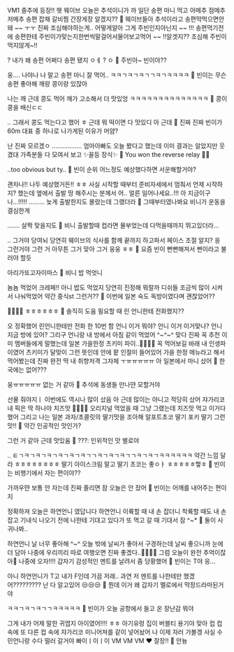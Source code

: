VM1
즐추에 등장!!
헷
웨이브
오늘은 추석이니가
까
일단
송편 마니 먹고
아메추 점메추 저메추
송편 잡채 갈비찜 간장게장
알겠지??
🫧 웨이브들아 추석이라고 송편막먹으면안돼 ~~ ㅜㅜ 진짜 조심해야하는게..
어떻게알아 그게 주빈인지아닌지 ~~ !!! 송편먹기전에 송편한테 주빈이가맞는지한번씩말걸어서물어보고먹어 ~~ !!알겟지?? 조심해 주빈이먹지않게~!!

?
내가 왜 송편
어쩌다 송편 됐지
ㅇㅔ ?
   ㅇ
🫧 주빈아~ 빈이야??

웅…. 나야나
나 말고
송편 마니 잘 먹어..
ㅋㅋㄱㅋㄱㅋㄱㄱㅋㄱㅋㅋㅋㅋ
🫧 빈이는 무슨 송편 좋아해 깨랑 콩이랑 있잖아

나는 깨
근데 콩도 먹어
깨가 고소해서 더 맛있엉
ㅋㅋㅋㅋㅋㅋㅋㅋㅋㅋㅋㅋㅋㅋ
🫧 콩이 콩을 배신ㄷㄷ

.. 그래서 콩도 먹는다고 했어 ㅎ
근데 뭐
떡이면 다 맛있디
아 근데
🫧 진짜 진짜 빈이가 60m 대표 중 하나로 나가게된 이유가 머얌?

난 진짜 모르겠ㅇ
……………..
엄마아빠도 오늘 봤다고 했는데
이미 결과는 알았지만
웃겼대
가족분들 다 모여서
보고
✨꼴등 장식✨
🫧 You won the reverse relay 💁‍♀️

..too obvious but ty..
🫧 빈이 순위 어느정도 예상했다하면 서운해할거야?

괜차나!!
나두 예상했거든!!
ㅎㅎ
사실 시작할 때부터
준비자세에서
멈춰서 언제 시작하지?
했는데
옆에서 출발 땅 해주시는 분께서
어.. 얼른 일어나세요..!!!
아 지금이구나…!!!!!
………
늦게 출발한지도 몰랐는데
그랬더라
🫧 그때부터였나봐요 비니가 운동을 결심한게

…….
살짝 맞을지도
🫧 비니 출발할때 컵라면 물부었는데 다먹을때까지 뛰고있더라...

..
그거야 당여뇌
당연히
웨이브의 식사를
함께 끝까지 하고파서
페이스 조절 알지?
응 그런거야 그런 거
아무튼 그거 맞아 그거
웅웅 ㅎㅎ
🫧 요즘 빈이 뻔뻔해져서 삔이라고 불러야 할듯

아리가또고자이마스
🫧 비니 밥 먹엇니

뇸뇸
먹었어
크레페!!
아니 밥도 먹었지 당연히 진정해
뭐랄까
디쉬들 조금씩 많이 시켜서
나눠먹었어
약간 중식st
그런거??
🫧 이번에 일본 숙도 독방이였다며 괜찮았어??

🥹😉😚🕺
ㅎㅎㅎㅎㅎㅎ
🫧 솔직히 도움 필요할 때 린 언니한테 전화했지??

오
정확했어
린언니한테만 전화 한 10번 함
언니 이거 뭐야? 언니 이거 이거맞나? 언니 지금 방에 있어?
그리구 언니랑 내 방에서 아침 같이 먹었어
^~^~^
맞다 진짜 꼭 추천
이미 멤버들에게 말했는데
일본 가을한정
츠키미 파이..🤍🤍🤍🤍
꼭 먹어보길 바래
내 인생파이였어
츠키미가 달맞이 그런 뜻인데
안에 팥 인절미 들어있어
가을 한정 메뉴라고 해서
먹어봤는데
진짜 완전 딱 내 취향저격 그자체
ㅜㅠㅠㅠㅠㅠ
아 일본에서 마니 샀어
🫧 한국에는 없어???

웅ㅠㅠㅠㅠㅠ 없는 거 같아
🫧 추석에 동생들 만나먄 모할거야

선물 줘야지ㅣ
이번에도 역시나 많이 샀음
아 근데 많이는 아니고
적당히
샀어
쟈가리코
내 픽은 딱 하나야
치즈맛
🧀🧀🧀🧀
오리지널 먹었을 때 그냥 그랬는데
치즈맛 먹고
이거다
했어
그리고 나는
일본 과자/초콜릿의 딸기맛을 조아해
알포트초코 딸기
포키 딸기
그런 맛!!
🫧 약간 인공적인 맛인가?

그런 거 같아
근데 맛있움
🫧 ???: 인위적인 맛 별로야

..
ㅌㄱㅋㄱㅋㄱㅋㄱㅋㄱㅋㄱㅋㄱㄱㅋㄱㅋㄱㅋㄱㄱㅋㄱㅋㄱㅋㅋㅋㅋㅋㅋ
약간
느낌 달라
ㅎㅎㅎㅎㅎㅎㅎㅎ
딸기 아이스크림 말고
딸기 초코는 좋ㅇㅏ
ㅎㅎㅎㅎㅎ헿ㅎ
🫧 빈이는 비행기에서 자는 편이야??

가까우먄 보통 안 자는데
진짜 졸리면 잠
오늘은 안 잤어
🫧 빈이는 어깨를 내어주는 편이지

정확하져
오늘은
하연언니
였답니다
하연언니 이륙할 때 내 손 잡더니
착륙할 때도 내 손 잡고
기내식 나오기 전에 나한테 기대고 있다가
또 먹고 갈 때 기대서 잠
^~*
🫧 둘이 사귀나봐..

하연언니 날 너무 좋아해
^~^
오늘 밖에 날씨가 좋아서 구경하는데
날씨 좋으니까 눈에 더 담아
나중에 우리끼리 따로 여행오면 진짜 좋겠다..🥹🥹🥹🥹
그럼 오늘이 완전 추억이잖아🥺
나중에 오자!!!!
갑자기 감성적인 멘트를 날려서
좀 당황했어
🫧 빈이는 T야 응...

아니 하연언니가 T고 내가 F인데
가끔 저래..
과연 저 멘트를
나한테만
했겠어?????????
난 다 알고있어
😒😒😒
🫧 뭔데 이거 왜 갑자기 멜로에서 막장드라마된거야

ㅋㅋㄱㅋㄱㅋㄱㄱㅋㅋㅋㅋㅋ
🫧 빈이가 오늘 공항에서 들고 온 장난감 뭐야

그게 내가 어제 말한
귀엽지
아이였어!!!!
ㅎㅎ
아기유령
집이 버블티 용기야
맞아 컵
컵 속에
또 다른 컵 속에
쟈가리코 미니어쳐를
같이 넣어놨어
나 이제
자러 가볼겡
사실 수민언니랑 수다 떨러 갈거야
빠이ㅣ이ㅣ이
VM
VM
VM
❤️
잘장!!
🤍
안늉
